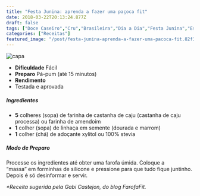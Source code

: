 ```yaml
---
title: "Festa Junina: aprenda a fazer uma paçoca fit"
date: 2018-03-22T20:13:24.877Z
draft: false
tags: ["Doce Caseiro","Cru","Brasileira","Dia a Dia","Festa Junina","Especial Receitas de Festas Junina","Festa Junina"]
categories: ["Receitas"]
featured_image: "/post/festa-junina-aprenda-a-fazer-uma-pacoca-fit.82f3b21.jpg"
---
```


![capa](/post/festa-junina-aprenda-a-fazer-uma-pacoca-fit.82f3b21.jpg)

*   **Dificuldade** Fácil
*   **Preparo** Pá-pum (até 15 minutos)
*   **Rendimento**
*   Testada e aprovada
    

##### Ingredientes

*   **5** colheres (sopa) de farinha de castanha de caju (castanha de caju processa) ou farinha de amendoim
*   **1** colher (sopa) de linhaça em semente (dourada e marrom)
*   **1** colher (chá) de adoçante xylitol ou 100% stevia

##### Modo de Preparo

Processe os ingredientes até obter uma farofa úmida. Coloque a “massa” em forminhas de silicone e pressione para que tudo fique juntinho. Depois é só desinformar e servir.

_*Receita sugerida pela Gabi Castejon, do blog FarofaFit._
